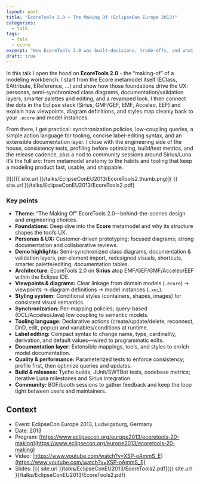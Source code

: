```yaml
---
layout: post
title: "EcoreTools 2.0 — The Making Of (EclipseCon Europe 2013)"
categories:
  - talk
tags:
  - talk
  - ecore
excerpt: "How EcoreTools 2.0 was built—decisions, trade‑offs, and what it enables for modelers."
draft: true
---
```


In this talk I open the hood on **EcoreTools 2.0** - the “making-of” of a modeling workbench. I start from the Ecore metamodel itself (EClass, EAttribute, EReference, …) and show how those foundations drive the UX: personas, semi-synchronized class diagrams, documentation/validation layers, smarter palettes and editing, and a revamped look. I then connect the dots in the Eclipse stack (Sirius, GMF/GEF, EMF, Acceleo, EEF) and explain how viewpoints, diagram definitions, and styles map cleanly back to your `.ecore` and model instances.

From there, I get practical: synchronization policies, low-coupling queries, a simple action language for tooling, concise label-editing syntax, and an extensible documentation layer. I close with the engineering side of the house, consistency tests, profiling before optimizing, build/test metrics, and the release cadence, plus a nod to community sessions around Sirius/Luna. It’s the full arc: from metamodel anatomy to the habits and tooling that keep a modeling product fast, usable, and shippable.

[![]({{ site.url }}/talks/EclipseConEU2013/EcoreTools2.thumb.png)]( {{ site.url }}/talks/EclipseConEU2013/EcoreTools2.pdf)

### Key points

* **Theme:** “The Making Of” EcoreTools 2.0—behind-the-scenes design and engineering choices.
* **Foundations:** Deep dive into the **Ecore** metamodel and why its structure shapes the tool’s UX.
* **Personas & UX:** Customer-driven prototyping; focused diagrams; strong documentation and collaborative reviews.
* **Demo highlights:** Semi-synchronized class diagrams, documentation & validation layers, per-element import, redesigned visuals, shortcuts, smarter palette/editing, documentation tables.
* **Architecture:** EcoreTools 2.0 on **Sirius** atop EMF/GEF/GMF/Acceleo/EEF within the Eclipse IDE.
* **Viewpoints & diagrams:** Clear linkage from domain models (`.ecore`) → viewpoints → diagram definitions → model instances (`.xmi`).
* **Styling system:** Conditional styles (containers, shapes, images) for consistent visual semantics.
* **Synchronization:** Per-mapping policies; query-based (OCL/Acceleo/Java) low coupling to semantic models.
* **Tooling language:** Declarative actions (create/update/delete, reconnect, DnD, edit, popup) and variables/conditions at runtime.
* **Label editing:** Compact syntax to change name, type, cardinality, derivation, and default values—wired to programmatic edits.
* **Documentation layer:** Extensible mappings, tools, and styles to enrich model documentation.
* **Quality & performance:** Parameterized tests to enforce consistency; profile first, then optimize queries and updates.
* **Build & releases:** Tycho builds, JUnit/SWTBot tests, codebase metrics; iterative Luna milestones and Sirius integration.
* **Community:** BOF/booth sessions to gather feedback and keep the loop tight between users and maintainers.


## Context
- Event: EclipseCon Europe 2013, Ludwigsburg, Germany
- Date: 2013
- Program: [https://www.eclipsecon.org/europe2013/ecoretools-20-making](https://www.eclipsecon.org/europe2013/ecoretools-20-making)
- Video: [https://www.youtube.com/watch?v=XSP-oAmmS_E](https://www.youtube.com/watch?v=XSP-oAmmS_E)
- Slides: [{{ site.url }}talks/EclipseConEU2013/EcoreTools2.pdf]({{ site.url }}/talks/EclipseConEU2013/EcoreTools2.pdf)

